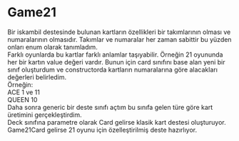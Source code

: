 # Game21

Bir iskambil destesinde bulunan kartların özellikleri bir takımlarının olması ve numaralarının olmasıdır. Takımlar ve numaralar her zaman sabittir bu yüzden onları enum olarak tanımladım.</br>
Farklı oyunlarda bu kartlar farklı anlamlar taşıyabilir. Örneğin 21 oyununda her bir kartın value değeri vardır. Bunun için card sınıfını base alan yeni bir sınıf oluşturdum ve constructorda kartların numaralarına göre alacakları değerleri belirledim.</br>
Örneğin:</br>
ACE 1 ve 11</br>
QUEEN  10</br>
Daha sonra generic bir deste sınıfı açtım bu sınıfa gelen türe göre kart üretimini gerçekleştirdim.</br>
Deck sınıfına parametre olarak Card gelirse klasik kart destesi oluşturuyor. Game21Card gelirse 21 oyunu için özelleştirilmiş deste hazırlıyor.</br>
